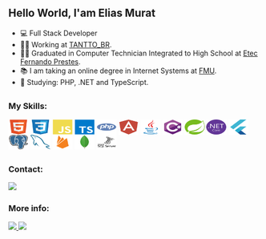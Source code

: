 ## Hello World, I'am Elias Murat
- 💻 Full Stack Developer
- 👨‍💻 Working at <a href="https://www.tantto.com.br/pt/#/home" target="_blank">TANTTO_BR</a>.
- 👨‍🎓 Graduated in Computer Technician Integrated to High School at <a href="https://www.etecfernandoprestes.com.br/" target="_blank">Etec Fernando Prestes</a>.
- 📚 I am taking an online degree in Internet Systems at <a href="https://portal.fmu.br/" target="_blank">FMU</a>.
- 🌱 Studying: PHP, .NET and TypeScript.

##

### My Skills:
<div style="display: inline_block">
	<img align="center" alt="EliasMurat-HTML" height="30" width="40" src="https://raw.githubusercontent.com/devicons/devicon/master/icons/html5/html5-original.svg">
	<img align="center" alt="EliasMurat-CSS" height="30" width="40" src="https://raw.githubusercontent.com/devicons/devicon/master/icons/css3/css3-original.svg">
	<img align="center" alt="EliasMurat-JS" height="30" width="40" src="https://raw.githubusercontent.com/devicons/devicon/master/icons/javascript/javascript-plain.svg">
	<img align="center" alt="EliasMurat-TS" height="30" width="40" src="https://raw.githubusercontent.com/devicons/devicon/master/icons/typescript/typescript-plain.svg">
	<img align="center" alt="EliasMurat-PHP" height="30" width="40" src="https://raw.githubusercontent.com/devicons/devicon/master/icons/php/php-plain.svg">
  <img align="center" alt="EliasMurat-Angular" height="30" width="40" src="https://raw.githubusercontent.com/devicons/devicon/master/icons/angularjs/angularjs-plain.svg">
  <img align="center" alt="EliasMurat-Java" height="30" width="40" src="https://raw.githubusercontent.com/devicons/devicon/master/icons/java/java-original.svg">
  <img align="center" alt="EliasMurat-Csharp" height="30" width="40" src="https://raw.githubusercontent.com/devicons/devicon/master/icons/csharp/csharp-original.svg">
  <img align="center" alt="EliasMurat-Spring" height="30" width="40" src="https://raw.githubusercontent.com/devicons/devicon/master/icons/spring/spring-original.svg">
  <img align="center" alt="EliasMurat-.NET" height="30" width="40" src="https://raw.githubusercontent.com/devicons/devicon/master/icons/dotnetcore/dotnetcore-original.svg">
  <img align="center" alt="EliasMurat-Flutter" height="30" width="40" src="https://raw.githubusercontent.com/devicons/devicon/master/icons/flutter/flutter-original.svg">
  <img align="center" alt="EliasMurat-PostgreSQL" height="30" width="40" src="https://raw.githubusercontent.com/devicons/devicon/master/icons/postgresql/postgresql-original.svg">
  <img align="center" alt="EliasMurat-MySQL" height="30" width="40" src="https://raw.githubusercontent.com/devicons/devicon/master/icons/mysql/mysql-original.svg">
  <img align="center" alt="EliasMurat-Firebase" height="30" width="40" src="https://raw.githubusercontent.com/devicons/devicon/master/icons/firebase/firebase-plain.svg">
  <img align="center" alt="EliasMurat-MongoDB" height="30" width="40" src="https://raw.githubusercontent.com/devicons/devicon/master/icons/mongodb/mongodb-original.svg">
  <img align="center" alt="EliasMurat-SQL Server" height="30" width="40" src="https://raw.githubusercontent.com/devicons/devicon/master/icons/microsoftsqlserver/microsoftsqlserver-plain-wordmark.svg">
</div>

##

### Contact:
<div> 
  <a href="https://www.linkedin.com/in/elias-murat" target="_blank"><img src="https://img.shields.io/badge/-LinkedIn-%230077B5?style=for-the-badge&logo=linkedin&logoColor=white" target="_blank"></a> 
</div>

### More info:
<div>
  <a href="https://github.com/EliasMurat">
  <img height="180em" src="https://github-readme-stats.vercel.app/api?username=EliasMurat&show_icons=true&theme=dark&include_all_commits=true&count_private=true"/>
  <img height="180em" src="https://github-readme-stats.vercel.app/api/top-langs/?username=EliasMurat&layout=compact&langs_count=7&theme=dark"/>
</div>
